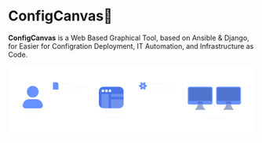 # ConfigCanvas🚀

**ConfigCanvas** is a Web Based Graphical Tool, based on Ansible & Django, for Easier for Configration Deployment, IT Automation, and Infrastructure as Code.

![fig: Functionality of ConfigCanvas ](./assets/WhatIsConfigCanvas_readme.png)

